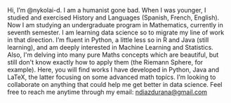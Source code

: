Hi, I’m @nykolai-d. I am a humanist gone bad. When I was younger, I studied and exercised History and Languages (Spanish, French, English). 
Now I am studying an undergraduate program in Mathematics, currently in seventh semester. 
I am learning data science so to migrate my line of work in that direction.
I’m fluent in Python, a little less so in R and Java (still learning), and am deeply interested in Machine Learning and Statistics. Also, I'm delving into many pure Maths concepts which are beautiful, but still don't know exactly how to apply them (the Riemann Sphere, for example). Here, you will find works I have developed in Python, Java and LaTeX, the latter focusing on some advanced math topícs.
I’m looking to collaborate on anything that could help me get better in data science.
Feel free to reach me anytime through my email: ndiazdurana@gmail.com

<!---
nykolai-d/nykolai-d is a ✨ special ✨ repository because its `README.md` (this file) appears on your GitHub profile.
You can click the Preview link to take a look at your changes.
--->
